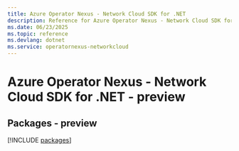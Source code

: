 ```yaml
---
title: Azure Operator Nexus - Network Cloud SDK for .NET
description: Reference for Azure Operator Nexus - Network Cloud SDK for .NET
ms.date: 06/23/2025
ms.topic: reference
ms.devlang: dotnet
ms.service: operatornexus-networkcloud
---
```

# Azure Operator Nexus - Network Cloud SDK for .NET - preview
## Packages - preview
[!INCLUDE [packages](operator-nexus---network-cloud-index.md)]